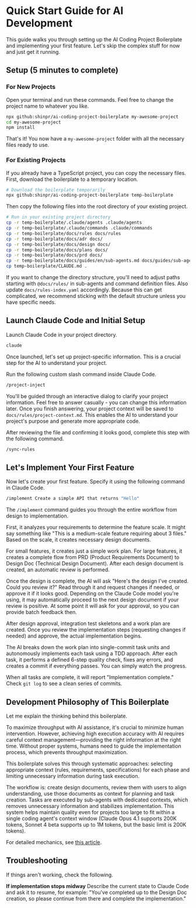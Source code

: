 # Quick Start Guide for AI Development

This guide walks you through setting up the AI Coding Project Boilerplate and implementing your first feature. Let's skip the complex stuff for now and just get it running.

## Setup (5 minutes to complete)

### For New Projects

Open your terminal and run these commands. Feel free to change the project name to whatever you like.

```bash
npx github:shinpr/ai-coding-project-boilerplate my-awesome-project
cd my-awesome-project
npm install
```

That's it! You now have a `my-awesome-project` folder with all the necessary files ready to use.

### For Existing Projects

If you already have a TypeScript project, you can copy the necessary files. First, download the boilerplate to a temporary location.

```bash
# Download the boilerplate temporarily
npx github:shinpr/ai-coding-project-boilerplate temp-boilerplate
```

Then copy the following files into the root directory of your existing project.

```bash
# Run in your existing project directory
cp -r temp-boilerplate/.claude/agents .claude/agents
cp -r temp-boilerplate/.claude/commands .claude/commands
cp -r temp-boilerplate/docs/rules docs/rules
cp -r temp-boilerplate/docs/adr docs/
cp -r temp-boilerplate/docs/design docs/
cp -r temp-boilerplate/docs/plans docs/
cp -r temp-boilerplate/docs/prd docs/
cp -r temp-boilerplate/docs/guides/en/sub-agents.md docs/guides/sub-agents.md
cp temp-boilerplate/CLAUDE.md .
```

If you want to change the directory structure, you'll need to adjust paths starting with `@docs/rules/` in sub-agents and command definition files. Also update `docs/rules-index.yaml` accordingly.
Because this can get complicated, we recommend sticking with the default structure unless you have specific needs.

## Launch Claude Code and Initial Setup

Launch Claude Code in your project directory.

```bash
claude
```

Once launched, let's set up project-specific information. This is a crucial step for the AI to understand your project.

Run the following custom slash command inside Claude Code.

```bash
/project-inject
```

You'll be guided through an interactive dialog to clarify your project information. Feel free to answer casually - you can change this information later.
Once you finish answering, your project context will be saved to `docs/rules/project-context.md`. This enables the AI to understand your project's purpose and generate more appropriate code.

After reviewing the file and confirming it looks good, complete this step with the following command.

```bash
/sync-rules
```

## Let's Implement Your First Feature

Now let's create your first feature. Specify it using the following command in Claude Code.

```bash
/implement Create a simple API that returns "Hello"
```

The `/implement` command guides you through the entire workflow from design to implementation.

First, it analyzes your requirements to determine the feature scale. It might say something like "This is a medium-scale feature requiring about 3 files." Based on the scale, it creates necessary design documents.

For small features, it creates just a simple work plan. For large features, it creates a complete flow from PRD (Product Requirements Document) to Design Doc (Technical Design Document). After each design document is created, an automatic review is performed.

Once the design is complete, the AI will ask "Here's the design I've created. Could you review it?" Read through it and request changes if needed, or approve it if it looks good.
Depending on the Claude Code model you're using, it may automatically proceed to the next design document if your review is positive. At some point it will ask for your approval, so you can provide batch feedback then.

After design approval, integration test skeletons and a work plan are created. Once you review the implementation steps (requesting changes if needed) and approve, the actual implementation begins.

The AI breaks down the work plan into single-commit task units and autonomously implements each task using a TDD approach. After each task, it performs a defined 6-step quality check, fixes any errors, and creates a commit if everything passes. You can simply watch the progress.

When all tasks are complete, it will report "Implementation complete." Check `git log` to see a clean series of commits.

## Development Philosophy of This Boilerplate

Let me explain the thinking behind this boilerplate.

To maximize throughput with AI assistance, it's crucial to minimize human intervention. However, achieving high execution accuracy with AI requires careful context management—providing the right information at the right time. Without proper systems, humans need to guide the implementation process, which prevents throughput maximization.

This boilerplate solves this through systematic approaches: selecting appropriate context (rules, requirements, specifications) for each phase and limiting unnecessary information during task execution.

The workflow is: create design documents, review them with users to align understanding, use those documents as context for planning and task creation. Tasks are executed by sub-agents with dedicated contexts, which removes unnecessary information and stabilizes implementation. This system helps maintain quality even for projects too large to fit within a single coding agent's context window (Claude Opus 4.1 supports 200K tokens, Sonnet 4 beta supports up to 1M tokens, but the basic limit is 200K tokens).

For detailed mechanics, see [this article](https://dev.to/shinpr/zero-context-exhaustion-building-production-ready-ai-coding-teams-with-claude-code-sub-agents-31b).

## Troubleshooting

If things aren't working, check the following.

**If implementation stops midway**
Describe the current state to Claude Code and ask it to resume, for example: "You've completed up to the Design Doc creation, so please continue from there and complete the implementation."